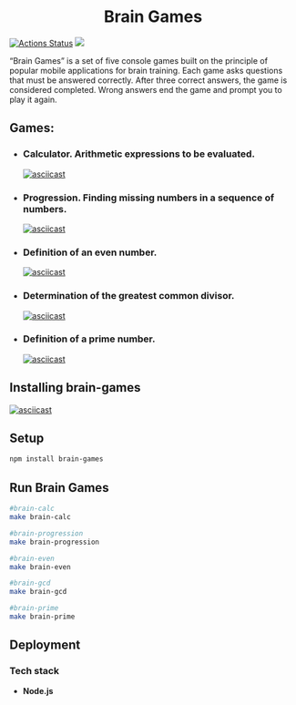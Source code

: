 <h1 style='text-align: center;'>Brain Games</h1>

[![Actions Status](https://github.com/BlackBeard92/frontend-project-44/actions/workflows/hexlet-check.yml/badge.svg)](https://github.com/BlackBeard92/frontend-project-44/actions) <a href="https://codeclimate.com/github/BlackBeard92/frontend-project-44/maintainability"><img src="https://api.codeclimate.com/v1/badges/9a6c85f314b7a92b0731/maintainability" /></a>

“Brain Games” is a set of five console games built on the principle of popular mobile applications for brain training. Each game asks questions that must be answered correctly. After three correct answers, the game is considered completed. Wrong answers end the game and prompt you to play it again.
## Games:
- ### Calculator. Arithmetic expressions to be evaluated.
    [![asciicast](https://asciinema.org/a/620739.svg)](https://asciinema.org/a/620739)
- ### Progression. Finding missing numbers in a sequence of numbers.
    [![asciicast](https://asciinema.org/a/617284.svg)](https://asciinema.org/a/617284)
- ### Definition of an even number.
    [![asciicast](https://asciinema.org/a/617573.svg)](https://asciinema.org/a/617573)
- ### Determination of the greatest common divisor.
    [![asciicast](https://asciinema.org/a/616810.svg)](https://asciinema.org/a/616810)
- ### Definition of a prime number.
    [![asciicast](https://asciinema.org/a/617570.svg)](https://asciinema.org/a/617570)

## Installing brain-games
  [![asciicast](https://asciinema.org/a/617577.svg)](https://asciinema.org/a/617577)

## Setup
```bash
npm install brain-games
```
## Run Brain Games
```bash
#brain-calc
make brain-calc
```
```bash
#brain-progression
make brain-progression
```
```bash
#brain-even
make brain-even
```
```bash
#brain-gcd
make brain-gcd
```
```bash
#brain-prime
make brain-prime
```
## Deployment
### Tech stack
- **Node.js**